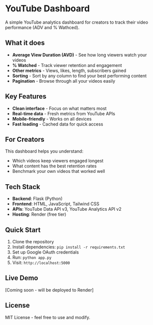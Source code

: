 # YouTube Dashboard

A simple YouTube analytics dashboard for creators to track their video performance (ADV and % Wathced).

## What it does

- **Average View Duration (AVD)** - See how long viewers watch your videos
- **% Watched** - Track viewer retention and engagement
- **Other metrics** - Views, likes, length, subscribers gained
- **Sorting** - Sort by any column to find your best performing content
- **Pagination** - Browse through all your videos easily

## Key Features

- **Clean interface** - Focus on what matters most
- **Real-time data** - Fresh metrics from YouTube APIs
- **Mobile-friendly** - Works on all devices
- **Fast loading** - Cached data for quick access

## For Creators

This dashboard helps you understand:
- Which videos keep viewers engaged longest
- What content has the best retention rates
- Benchmark your own videos that worked well

## Tech Stack

- **Backend**: Flask (Python)
- **Frontend**: HTML, JavaScript, Tailwind CSS
- **APIs**: YouTube Data API v3, YouTube Analytics API v2
- **Hosting**: Render (free tier)

## Quick Start

1. Clone the repository
2. Install dependencies: `pip install -r requirements.txt`
3. Set up Google OAuth credentials
4. Run: `python app.py`
5. Visit: `http://localhost:5000`

## Live Demo

[Coming soon - will be deployed to Render]

## License

MIT License - feel free to use and modify. 